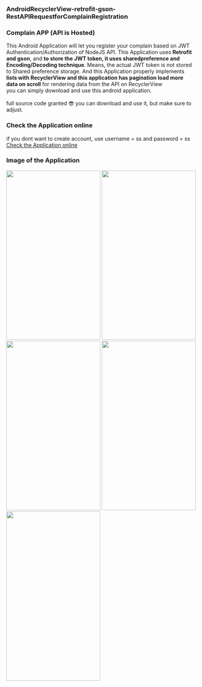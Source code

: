 ### AndroidRecyclerView-retrofit-gson-RestAPIRequestforComplainRegistration
### Complain APP (API is Hosted)

This Android Application will let you register your complain based on JWT Authentication/Authorization of NodeJS API. This Application uses <b>Retrofit and gson</b>, and <b>to store the JWT token, it uses sharedpreference and Encoding/Decoding technique</b>. Means, the actual JWT token is not stored to Shared preference storage. And this Application properly implements <b>lists with RecyclerView and this application has pagination load more data on scroll</b> for rendering data from the API on RecyclerView   
you can simply download and use this android application.<br><br>
full source code granted 	:sunglasses: you can download and use it, but make sure to adjust.

### Check the Application online 
if you dont want to create account, use username = ss and password = ss 
<br>
<a href="https://appetize.io/app/90f3vwpb4u5ek44z8gxg6d34xm">Check the Application online </a><br>

### Image of the Application
<p float="left">
<img src="https://github.com/seifeakalu/Android-retrofit-gson-RestAPIRequestforComplainRegistration/blob/master/APK%20file/login.PNG" width="250" height="450" />
<img src="https://github.com/seifeakalu/Android-retrofit-gson-RestAPIRequestforComplainRegistration/blob/master/APK%20file/registeration.PNG" width="250" height="450" />
<img src="https://github.com/seifeakalu/Android-retrofit-gson-RestAPIRequestforComplainRegistration/blob/master/APK%20file/mainpage.PNG" width="250" height="450" />
 <img src="https://github.com/seifeakalu/Android-retrofit-gson-RestAPIRequestforComplainRegistration/blob/master/APK%20file/menu.PNG" width="250" height="450" />
<img src="https://github.com/seifeakalu/Android-retrofit-gson-RestAPIRequestforComplainRegistration/blob/master/APK%20file/add.PNG" width="250" height="450" />
</p>
